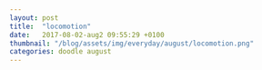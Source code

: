```yaml
---
layout: post
title:  "locomotion"
date:   2017-08-02-aug2 09:55:29 +0100
thumbnail: "/blog/assets/img/everyday/august/locomotion.png"
categories: doodle august
---
```

